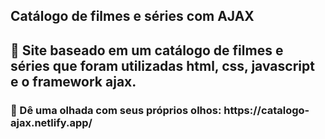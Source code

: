 ## Catálogo de filmes e séries com AJAX

<h2> 🎫 Site baseado em um catálogo de filmes e séries que foram utilizadas html, css, javascript e o framework ajax.</h2>

<h3>👀 Dê uma olhada com seus próprios olhos: https://catalogo-ajax.netlify.app/</h3>

